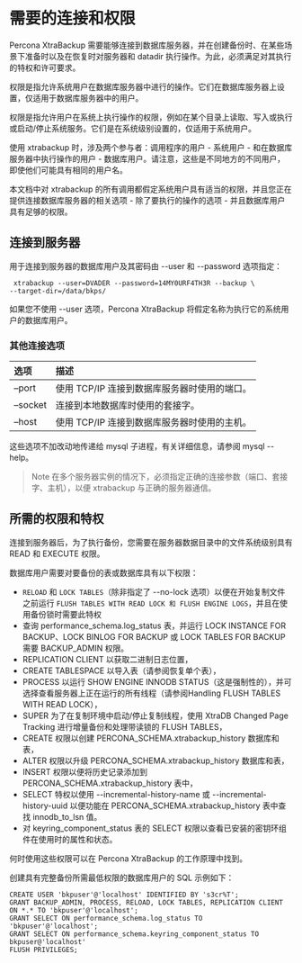# 需要的连接和权限



Percona XtraBackup 需要能够连接到数据库服务器，并在创建备份时、在某些场景下准备时以及在恢复时对服务器和 datadir 执行操作。为此，必须满足对其执行的特权和许可要求。

权限是指允许系统用户在数据库服务器中进行的操作。它们在数据库服务器上设置，仅适用于数据库服务器中的用户。

权限是指允许用户在系统上执行操作的权限，例如在某个目录上读取、写入或执行或启动/停止系统服务。它们是在系统级别设置的，仅适用于系统用户。

使用 xtrabackup 时，涉及两个参与者：调用程序的用户 - 系统用户 - 和在数据库服务器中执行操作的用户 - 数据库用户。请注意，这些是不同地方的不同用户，即使他们可能具有相同的用户名。

本文档中对 xtrabackup 的所有调用都假定系统用户具有适当的权限，并且您正在提供连接数据库服务器的相关选项 - 除了要执行的操作的选项 - 并且数据库用户具有足够的权限。

## 连接到服务器

用于连接到服务器的数据库用户及其密码由 --user 和 --password 选项指定：

```
 xtrabackup --user=DVADER --password=14MY0URF4TH3R --backup \
--target-dir=/data/bkps/
```

如果您不使用 --user 选项，Percona XtraBackup 将假定名称为执行它的系统用户的数据库用户。


### 其他连接选项

|选项|描述|
|:---|:---|
|–port|使用 TCP/IP 连接到数据库服务器时使用的端口。|
|–socket|连接到本地数据库时使用的套接字。|
|–host|使用 TCP/IP 连接到数据库服务器时使用的主机。|

这些选项不加改动地传递给 mysql 子进程，有关详细信息，请参阅 mysql --help。


> Note
> 在多个服务器实例的情况下，必须指定正确的连接参数（端口、套接字、主机），以便 xtrabackup 与正确的服务器通信。

## 所需的权限和特权

连接到服务器后，为了执行备份，您需要在服务器数据目录中的文件系统级别具有 READ 和 EXECUTE 权限。

数据库用户需要对要备份的表或数据库具有以下权限：


- `RELOAD` 和 `LOCK TABLES`（除非指定了 --no-lock 选项）以便在开始复制文件之前运行 `FLUSH TABLES WITH READ LOCK 和 FLUSH ENGINE LOGS`，并且在使用备份锁时需要此特权
- 查询 performance_schema.log_status 表，并运行 LOCK INSTANCE FOR BACKUP、LOCK BINLOG FOR BACKUP 或 LOCK TABLES FOR BACKUP 需要 BACKUP_ADMIN 权限。
- REPLICATION CLIENT 以获取二进制日志位置，
- CREATE TABLESPACE 以导入表（请参阅恢复单个表），
- PROCESS 以运行 SHOW ENGINE INNODB STATUS（这是强制性的），并可选择查看服务器上正在运行的所有线程（请参阅Handling FLUSH TABLES WITH READ LOCK），
- SUPER 为了在复制环境中启动/停止复制线程，使用 XtraDB Changed Page Tracking 进行增量备份和处理带读锁的 FLUSH TABLES，
- CREATE 权限以创建 PERCONA_SCHEMA.xtrabackup_history 数据库和表，
- ALTER 权限以升级 PERCONA_SCHEMA.xtrabackup_history 数据库和表，
- INSERT 权限以便将历史记录添加到 PERCONA_SCHEMA.xtrabackup_history 表中，
- SELECT 特权以使用 --incremental-history-name 或 --incremental-history-uuid 以便功能在 PERCONA_SCHEMA.xtrabackup_history 表中查找 innodb_to_lsn 值。
- 对 keyring_component_status 表的 SELECT 权限以查看已安装的密钥环组件在使用时的属性和状态。

何时使用这些权限可以在 Percona XtraBackup 的工作原理中找到。

创建具有完整备份所需最低权限的数据库用户的 SQL 示例如下：

```
CREATE USER 'bkpuser'@'localhost' IDENTIFIED BY 's3cr%T';
GRANT BACKUP_ADMIN, PROCESS, RELOAD, LOCK TABLES, REPLICATION CLIENT ON *.* TO 'bkpuser'@'localhost';
GRANT SELECT ON performance_schema.log_status TO 'bkpuser'@'localhost';
GRANT SELECT ON performance_schema.keyring_component_status TO bkpuser@'localhost'
FLUSH PRIVILEGES;
```